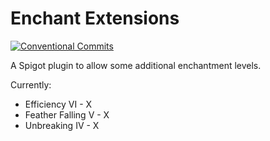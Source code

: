# Enchant Extensions

[![Conventional Commits](https://img.shields.io/badge/Conventional%20Commits-1.0.0-blue.svg)](https://conventionalcommits.org)

A Spigot plugin to allow some additional enchantment levels.

Currently:

* Efficiency VI - X
* Feather Falling V - X
* Unbreaking IV - X